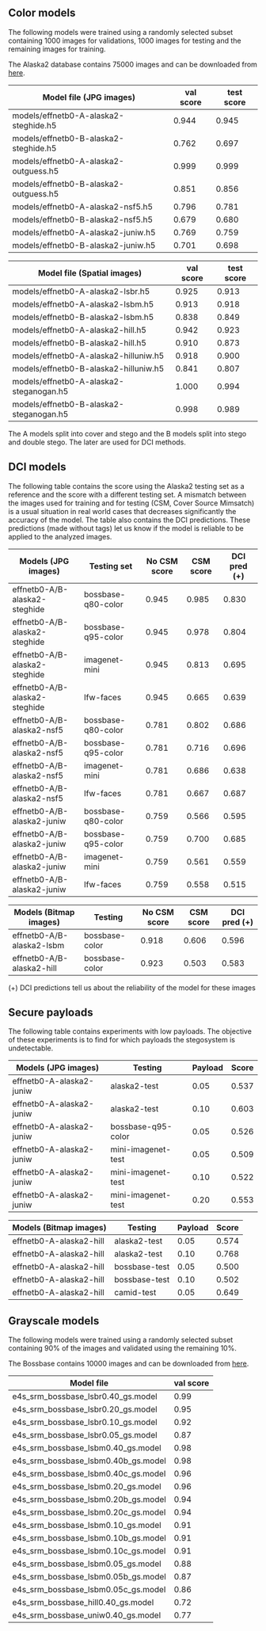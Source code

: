 
## Color models

The following models were trained using a randomly selected subset containing 
1000 images for validations, 1000 images for testing and the remaining images 
for training.

The Alaska2 database contains 75000 images and can be downloaded from 
[here](https://www.kaggle.com/c/alaska2-image-steganalysis).



| Model file (JPG images)               | val score | test score |
|---------------------------------------|-----------|------------|
| models/effnetb0-A-alaska2-steghide.h5 |   0.944   |   0.945    |
| models/effnetb0-B-alaska2-steghide.h5 |   0.762   |   0.697    |
| models/effnetb0-A-alaska2-outguess.h5 |   0.999   |   0.999    |
| models/effnetb0-B-alaska2-outguess.h5 |   0.851   |   0.856    |
| models/effnetb0-A-alaska2-nsf5.h5     |   0.796   |   0.781    |
| models/effnetb0-B-alaska2-nsf5.h5     |   0.679   |   0.680    |
| models/effnetb0-A-alaska2-juniw.h5    |   0.769   |   0.759    |
| models/effnetb0-B-alaska2-juniw.h5    |   0.701   |   0.698    |





| Model file (Spatial images)             | val score | test score |
|-----------------------------------------|-----------|------------|
| models/effnetb0-A-alaska2-lsbr.h5       |   0.925   |   0.913    |
| models/effnetb0-A-alaska2-lsbm.h5       |   0.913   |   0.918    |
| models/effnetb0-B-alaska2-lsbm.h5       |   0.838   |   0.849    |
| models/effnetb0-A-alaska2-hill.h5       |   0.942   |   0.923    |
| models/effnetb0-B-alaska2-hill.h5       |   0.910   |   0.873    |
| models/effnetb0-A-alaska2-hilluniw.h5   |   0.918   |   0.900    |
| models/effnetb0-B-alaska2-hilluniw.h5   |   0.841   |   0.807    |
| models/effnetb0-A-alaska2-steganogan.h5 |   1.000   |   0.994    |
| models/effnetb0-B-alaska2-steganogan.h5 |   0.998   |   0.989    |


The A models split into cover and stego and the B models split into stego and
double stego. The later are used for DCI methods.



## DCI models

The following table contains the score using the Alaska2 testing set as a 
reference and the score with a different testing set. A mismatch between 
the images used for training and for testing (CSM, Cover Source Mimsatch) 
is a usual situation in real world cases that decreases significantly the
accuracy of the model. The table also contains the DCI predictions. These
predictions (made without tags) let us know if the model is reliable to be 
applied to the analyzed images.


| Models (JPG images)           | Testing set        | No CSM score | CSM score | DCI pred (+)|
|-------------------------------|--------------------|---------|-------|-------------|
| effnetb0-A/B-alaska2-steghide | bossbase-q80-color |  0.945  | 0.985 |   0.830     |
| effnetb0-A/B-alaska2-steghide | bossbase-q95-color |  0.945  | 0.978 |   0.804     |
| effnetb0-A/B-alaska2-steghide | imagenet-mini      |  0.945  | 0.813 |   0.695     |
| effnetb0-A/B-alaska2-steghide | lfw-faces          |  0.945  | 0.665 |   0.639     |
| effnetb0-A/B-alaska2-nsf5     | bossbase-q80-color |  0.781  | 0.802 |   0.686     |
| effnetb0-A/B-alaska2-nsf5     | bossbase-q95-color |  0.781  | 0.716 |   0.696     |
| effnetb0-A/B-alaska2-nsf5     | imagenet-mini      |  0.781  | 0.686 |   0.638     |
| effnetb0-A/B-alaska2-nsf5     | lfw-faces          |  0.781  | 0.667 |   0.687     |
| effnetb0-A/B-alaska2-juniw    | bossbase-q80-color |  0.759  | 0.566 |   0.595     |
| effnetb0-A/B-alaska2-juniw    | bossbase-q95-color |  0.759  | 0.700 |   0.685     |
| effnetb0-A/B-alaska2-juniw    | imagenet-mini      |  0.759  | 0.561 |   0.559     |
| effnetb0-A/B-alaska2-juniw    | lfw-faces          |  0.759  | 0.558 |   0.515     |





| Models  (Bitmap images)     | Testing        | No CSM score |  CSM score  | DCI pred (+) |
|-----------------------------|----------------|---------|----------|--------------|
| effnetb0-A/B-alaska2-lsbm   | bossbase-color |  0.918  |  0.606   |   0.596      |
| effnetb0-A/B-alaska2-hill   | bossbase-color |  0.923  |  0.503   |   0.583      |




(+) DCI predictions tell us about the reliability of the model for these images



## Secure payloads

The following table contains experiments with low payloads. The objective of 
these experiments is to find for which payloads the stegosystem is undetectable.


| Models (JPG images)        | Testing             | Payload | Score |
|----------------------------|---------------------|---------|-------|
| effnetb0-A-alaska2-juniw   | alaska2-test        |  0.05   | 0.537 |
| effnetb0-A-alaska2-juniw   | alaska2-test        |  0.10   | 0.603 |
| effnetb0-A-alaska2-juniw   | bossbase-q95-color  |  0.05   | 0.526 |
| effnetb0-A-alaska2-juniw   | mini-imagenet-test  |  0.05   | 0.509 |
| effnetb0-A-alaska2-juniw   | mini-imagenet-test  |  0.10   | 0.522 |
| effnetb0-A-alaska2-juniw   | mini-imagenet-test  |  0.20   | 0.553 |


| Models (Bitmap images)     | Testing          | Payload | Score |
|----------------------------|------------------|---------|-------|
| effnetb0-A-alaska2-hill    | alaska2-test     |  0.05   | 0.574 |
| effnetb0-A-alaska2-hill    | alaska2-test     |  0.10   | 0.768 |
| effnetb0-A-alaska2-hill    | bossbase-test    |  0.05   | 0.500 |
| effnetb0-A-alaska2-hill    | bossbase-test    |  0.10   | 0.502 |
| effnetb0-A-alaska2-hill    | camid-test       |  0.05   | 0.649 |





## Grayscale models

The following models were trained using a randomly selected subset 
containing 90% of the images and validated using the remaining 10%.


The Bossbase contains 10000 images and can be downloaded from 
[here](http://agents.fel.cvut.cz/stegodata/BossBase-1.01-cover.tar.bz2).


| Model file                            | val score |
|---------------------------------------|-----------|
| e4s_srm_bossbase_lsbr0.40_gs.model    |   0.99    |
| e4s_srm_bossbase_lsbr0.20_gs.model    |   0.95    |
| e4s_srm_bossbase_lsbr0.10_gs.model    |   0.92    |
| e4s_srm_bossbase_lsbr0.05_gs.model    |   0.87    |
| e4s_srm_bossbase_lsbm0.40_gs.model    |   0.98    |
| e4s_srm_bossbase_lsbm0.40b_gs.model   |   0.98    |
| e4s_srm_bossbase_lsbm0.40c_gs.model   |   0.96    |
| e4s_srm_bossbase_lsbm0.20_gs.model    |   0.96    |
| e4s_srm_bossbase_lsbm0.20b_gs.model   |   0.94    |
| e4s_srm_bossbase_lsbm0.20c_gs.model   |   0.94    |
| e4s_srm_bossbase_lsbm0.10_gs.model    |   0.91    |
| e4s_srm_bossbase_lsbm0.10b_gs.model   |   0.91    |
| e4s_srm_bossbase_lsbm0.10c_gs.model   |   0.91    |
| e4s_srm_bossbase_lsbm0.05_gs.model    |   0.88    |
| e4s_srm_bossbase_lsbm0.05b_gs.model   |   0.87    |
| e4s_srm_bossbase_lsbm0.05c_gs.model   |   0.86    |
| e4s_srm_bossbase_hill0.40_gs.model    |   0.72    |
| e4s_srm_bossbase_uniw0.40_gs.model    |   0.77    |



